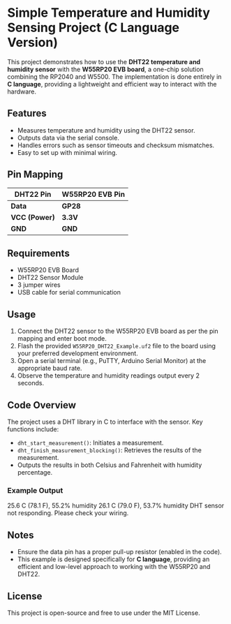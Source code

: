# Simple Temperature and Humidity Sensing Project (C Language Version)

This project demonstrates how to use the **DHT22 temperature and humidity sensor** with the **W55RP20 EVB board**, a one-chip solution combining the RP2040 and W5500. The implementation is done entirely in **C language**, providing a lightweight and efficient way to interact with the hardware.

## Features
- Measures temperature and humidity using the DHT22 sensor.
- Outputs data via the serial console.
- Handles errors such as sensor timeouts and checksum mismatches.
- Easy to set up with minimal wiring.

## Pin Mapping
| DHT22 Pin      | W55RP20 EVB Pin |
|----------------|-----------------|
| **Data**       | **GP28**        |
| **VCC (Power)**| **3.3V**        |
| **GND**        | **GND**         |

## Requirements
- W55RP20 EVB Board
- DHT22 Sensor Module
- 3 jumper wires
- USB cable for serial communication

## Usage
1. Connect the DHT22 sensor to the W55RP20 EVB board as per the pin mapping and enter boot mode.
2. Flash the provided `W55RP20_DHT22_Example.uf2` file to the board using your preferred development environment.
3. Open a serial terminal (e.g., PuTTY, Arduino Serial Monitor) at the appropriate baud rate.
4. Observe the temperature and humidity readings output every 2 seconds.

## Code Overview
The project uses a DHT library in C to interface with the sensor. Key functions include:
- `dht_start_measurement()`: Initiates a measurement.
- `dht_finish_measurement_blocking()`: Retrieves the results of the measurement.
- Outputs the results in both Celsius and Fahrenheit with humidity percentage.

### Example Output

25.6 C (78.1 F), 55.2% humidity 26.1 C (79.0 F), 53.7% humidity DHT sensor not responding. Please check your wiring.

## Notes
- Ensure the data pin has a proper pull-up resistor (enabled in the code).
- This example is designed specifically for **C language**, providing an efficient and low-level approach to working with the W55RP20 and DHT22.

## License
This project is open-source and free to use under the MIT License.